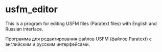 # usfm_editor
This is a program for editing USFM files (Paratext files) with English and Russian interface.

Программа для редактирования файлов USFM (файлов Paratext) с английским и русским интерфейсами.

